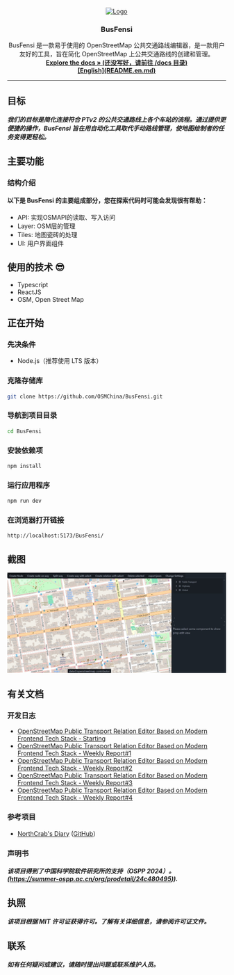 <!-- PROJECT LOGO -->
<br />
<div align="center">
  <a href="[https://github.com/othneildrew/Best-README-Template](https://github.com/OSMChina/BusFensi)">
    <img src="https://github.com/fltb.png" alt="Logo" width="80" height="80">
  </a>

  <h3 align="center">BusFensi</h3>

  <p align="center">
    BusFensi 是一款易于使用的 OpenStreetMap 公共交通路线编辑器，是一款用户友好的工具，旨在简化 OpenStreetMap 上公共交通路线的创建和管理。
    <br />
    <a href=""><strong>Explore the docs » (还没写好，请前往 /docs 目录)</strong></a>
    <br />
    <a href="/README.en.md"><strong>[English](README.en.md)</strong></a>
    <br />
    <!--
    <br />
    <a href="https://github.com/othneildrew/Best-README-Template">View Demo</a>
    &middot;
    <a href="https://github.com/othneildrew/Best-README-Template/issues/new?labels=bug&template=bug-report---.md">Report Bug</a>
    &middot;
    <a href="https://github.com/othneildrew/Best-README-Template/issues/new?labels=enhancement&template=feature-request---.md">Request Feature</a>
    -->
  </p>
</div>

<hr/>

##  目标

##### 我们的目标是简化连接符合 PTv2 的公共交通路线上各个车站的流程。通过提供更便捷的操作，BusFensi 旨在用自动化工具取代手动路线管理，使地图绘制者的任务变得更轻松。

## 主要功能

### 结构介绍
#### 以下是 BusFensi 的主要组成部分，您在探索代码时可能会发现很有帮助：

* API: 实现OSMAPI的读取、写入访问
* Layer: OSM层的管理
* Tiles: 地图瓷砖的处理
* UI: 用户界面组件

## 使用的技术 😎
* Typescript
* ReactJS
* OSM, Open Street Map

## 正在开始

### 先决条件
* Node.js（推荐使用 LTS 版本）

### 克隆存储库
```sh
git clone https://github.com/OSMChina/BusFensi.git
```

### 导航到项目目录
   ```sh
cd BusFensi
```

### 安装依赖项
   ```sh
npm install
```

### 运行应用程序
   ```sh
npm run dev
```

### 在浏览器打开链接
   ```sh
http://localhost:5173/BusFensi/
```

## 截图
   <img src="/public/src/screenshot.jpeg" alt="screenshot">

## 有关文档

### 开发日志

* [OpenStreetMap Public Transport Relation Editor Based on Modern Frontend Tech Stack - Starting ](https://fltb.github.io/opening-of-busfensi-osm/2024-07-16/)
* [OpenStreetMap Public Transport Relation Editor Based on Modern Frontend Tech Stack - Weekly Report#1](https://fltb.github.io/weekly-post-busfensi-1/2024-07-18/)
* [OpenStreetMap Public Transport Relation Editor Based on Modern Frontend Tech Stack - Weekly Report#2](https://fltb.github.io/weekly-post-busfensi-2/2024-08-05/)
* [OpenStreetMap Public Transport Relation Editor Based on Modern Frontend Tech Stack - Weekly Report#3](https://fltb.github.io/weekly-post-busfensi-3/2024-09-02/)
* [OpenStreetMap Public Transport Relation Editor Based on Modern Frontend Tech Stack - Weekly Report#4](https://fltb.github.io/weekly-post-busfensi-4/2024-09-15/)

### 参考项目
* [NorthCrab's Diary](https://www.openstreetmap.org/user/NorthCrab/diary/401755) ([GitHub](https://github.com/Zaczero/osm-relatify)）

### 声明书
##### 该项目得到了中国科学院软件研究所的支持（OSPP 2024）。(https://summer-ospp.ac.cn/org/prodetail/24c480495)).

## 执照
##### 该项目根据 MIT 许可证获得许可。了解有关详细信息，请参阅许可证文件。

## 联系
##### 如有任何疑问或建议，请随时提出问题或联系维护人员。
